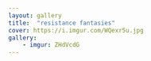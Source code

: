 ```yaml
---
layout: gallery
title:  "resistance fantasies"
cover: https://i.imgur.com/WQexr5u.jpg
gallery:
    - imgur: ZHdVcdG
---
```



